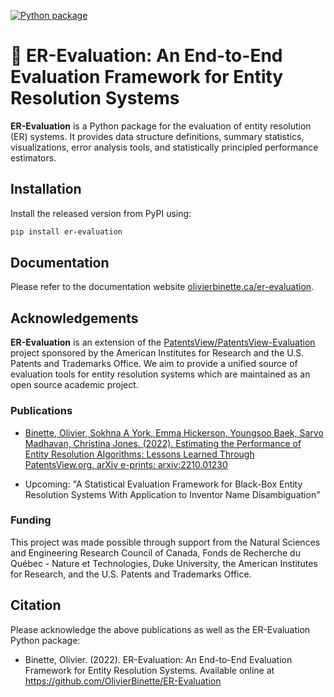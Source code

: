 [![Python package](https://github.com/OlivierBinette/er-evaluation/actions/workflows/python-package.yml/badge.svg)](https://github.com/OlivierBinette/er-evaluation/actions/workflows/python-package.yml)

# 🔎 ER-Evaluation: An End-to-End Evaluation Framework for Entity Resolution Systems

**ER-Evaluation** is a Python package for the evaluation of entity resolution (ER) systems. It provides data structure definitions, summary statistics, visualizations, error analysis tools, and statistically principled performance estimators.

## Installation

Install the released version from PyPI using:
```bash
pip install er-evaluation
```

## Documentation

Please refer to the documentation website [olivierbinette.ca/er-evaluation](http://olivierbinette.ca/er-evaluation/build/html/index.html).

## Acknowledgements

**ER-Evaluation** is an extension of the [PatentsView/PatentsView-Evaluation](https://github.com/PatentsView/PatentsView-Evaluation/) project sponsored by the American Institutes for Research and the U.S. Patents and Trademarks Office. We aim to provide a unified source of evaluation tools for entity resolution systems which are maintained as an open source academic project.

### Publications

- [Binette, Olivier, Sokhna A York, Emma Hickerson, Youngsoo Baek, Sarvo Madhavan, Christina Jones. (2022). Estimating the Performance of Entity Resolution Algorithms: Lessons Learned Through PatentsView.org. arXiv e-prints: arxiv:2210.01230](https://arxiv.org/abs/2210.01230)

- Upcoming: "A Statistical Evaluation Framework for Black-Box Entity Resolution Systems With Application to Inventor Name Disambiguation"

### Funding

This project was made possible through support from the Natural Sciences and Engineering Research Council of Canada, Fonds de Recherche du Québec - Nature et Technologies, Duke University, the American Institutes for Research, and the U.S. Patents and Trademarks Office.

## Citation

Please acknowledge the above publications as well as the ER-Evaluation Python package:

- Binette, Olivier. (2022). ER-Evaluation: An End-to-End Evaluation Framework for Entity Resolution Systems. Available online at https://github.com/OlivierBinette/ER-Evaluation